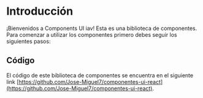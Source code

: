 # Introducción
 
¡Bienvenidos a Components UI iav! Esta es una biblioteca de componentes. Para comenzar a utilizar los componentes primero debes seguir los siguientes pasos:

## Código

El código de este biblioteca de componentes se encuentra en el siguiente link [https://github.com/Jose-Miguel7/componentes-ui-react](https://github.com/Jose-Miguel7/componentes-ui-react).
